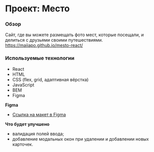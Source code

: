 # Проект: Место

### Обзор

Сайт, где вы можете размещать фото мест, которые посещали, и делиться с друзьями своими путешествиями.
https://maiiapo.github.io/mesto-react/

### Используемые технологии
* React
* HTML
* CSS (flex, grid, адаптивная вёрстка)
* JavaScript
* BEM
* Figma

**Figma**
* [Ссылка на макет в Figma](https://www.figma.com/file/2cn9N9jSkmxD84oJik7xL7/JavaScript.-Sprint-4?node-id=0%3A1)

**Что будет улучшено**
* валидация полей ввода;
* добавление модальных окон при удалении и добавлении новых карточек.

